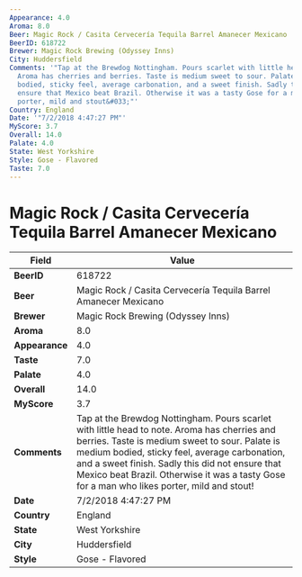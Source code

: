 ```yaml
---
Appearance: 4.0
Aroma: 8.0
Beer: Magic Rock / Casita Cervecería Tequila Barrel Amanecer Mexicano
BeerID: 618722
Brewer: Magic Rock Brewing (Odyssey Inns)
City: Huddersfield
Comments: '"Tap at the Brewdog Nottingham. Pours scarlet with little head to note.
  Aroma has cherries and berries. Taste is medium sweet to sour. Palate is medium
  bodied, sticky feel, average carbonation, and a sweet finish. Sadly this did not
  ensure that Mexico beat Brazil. Otherwise it was a tasty Gose for a man who likes
  porter, mild and stout&#033;"'
Country: England
Date: '"7/2/2018 4:47:27 PM"'
MyScore: 3.7
Overall: 14.0
Palate: 4.0
State: West Yorkshire
Style: Gose - Flavored
Taste: 7.0
---
```


# Magic Rock / Casita Cervecería Tequila Barrel Amanecer Mexicano

| Field         | Value |
|---------------|-------|
| **BeerID** | 618722 |
| **Beer** | Magic Rock / Casita Cervecería Tequila Barrel Amanecer Mexicano |
| **Brewer** | Magic Rock Brewing (Odyssey Inns) |
| **Aroma** | 8.0 |
| **Appearance** | 4.0 |
| **Taste** | 7.0 |
| **Palate** | 4.0 |
| **Overall** | 14.0 |
| **MyScore** | 3.7 |
| **Comments** | Tap at the Brewdog Nottingham. Pours scarlet with little head to note. Aroma has cherries and berries. Taste is medium sweet to sour. Palate is medium bodied, sticky feel, average carbonation, and a sweet finish. Sadly this did not ensure that Mexico beat Brazil. Otherwise it was a tasty Gose for a man who likes porter, mild and stout&#033; |
| **Date** | 7/2/2018 4:47:27 PM |
| **Country** | England |
| **State** | West Yorkshire |
| **City** | Huddersfield |
| **Style** | Gose - Flavored |

